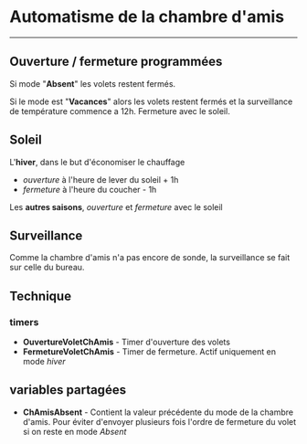 # Automatisme de la chambre d'amis
-----

## Ouverture / fermeture programmées

Si mode "**Absent**" les volets restent fermés.

Si le mode est "**Vacances**" alors les volets restent fermés et la surveillance de température commence a 12h.
Fermeture avec le soleil.

## Soleil

L'**hiver**, dans le but d'économiser le chauffage
- *ouverture* à l'heure de lever du soleil + 1h 
- *fermeture* à l'heure du coucher - 1h

Les **autres saisons**, *ouverture* et *fermeture* avec le soleil

## Surveillance

Comme la chambre d'amis n'a pas encore de sonde, la surveillance se fait sur celle du bureau.

## Technique

### timers
- **OuvertureVoletChAmis** - Timer d'ouverture des volets
- **FermetureVoletChAmis** - Timer de fermeture. Actif uniquement en mode *hiver*
## variables partagées
- **ChAmisAbsent** - Contient la valeur précédente du mode de la chambre d'amis. Pour éviter d'envoyer plusieurs fois l'ordre de fermeture du volet si on reste en mode *Absent*

